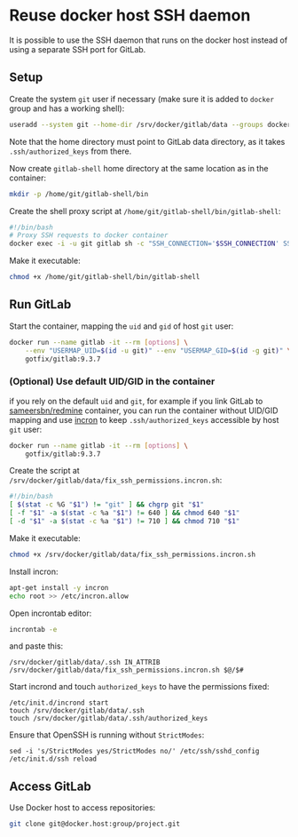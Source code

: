 Reuse docker host SSH daemon
============================

It is possible to use the SSH daemon that runs on the docker host instead of using a separate SSH port for GitLab.

## Setup

Create the system `git` user if necessary (make sure it is added to `docker` group and has a working shell):

```bash
useradd --system git --home-dir /srv/docker/gitlab/data --groups docker
```

Note that the home directory must point to GitLab data directory, as it takes `.ssh/authorized_keys` from there.

Now create `gitlab-shell` home directory at the same location as in the container:

```bash
mkdir -p /home/git/gitlab-shell/bin
```

Create the shell proxy script at `/home/git/gitlab-shell/bin/gitlab-shell`:

```bash
#!/bin/bash
# Proxy SSH requests to docker container
docker exec -i -u git gitlab sh -c "SSH_CONNECTION='$SSH_CONNECTION' SSH_ORIGINAL_COMMAND='$SSH_ORIGINAL_COMMAND' $0 $1"
```

Make it executable:

```bash
chmod +x /home/git/gitlab-shell/bin/gitlab-shell
```

## Run GitLab

Start the container, mapping the `uid` and `gid` of host `git` user:

```bash
docker run --name gitlab -it --rm [options] \
    --env "USERMAP_UID=$(id -u git)" --env "USERMAP_GID=$(id -g git)" \
    gotfix/gitlab:9.3.7
```

### (Optional) Use default UID/GID in the container

if you rely on the default `uid` and `git`, for example if you link GitLab to [sameersbn/redmine](https://github.com/sameersbn/docker-redmine) container, you can run the container without UID/GID mapping and use [incron](http://inotify.aiken.cz/?section=incron&page=about&lang=en) to keep `.ssh/authorized_keys` accessible by host `git` user:

```bash
docker run --name gitlab -it --rm [options] \
    gotfix/gitlab:9.3.7
```

Create the script at `/srv/docker/gitlab/data/fix_ssh_permissions.incron.sh`:

```bash
#!/bin/bash
[ $(stat -c %G "$1") != "git" ] && chgrp git "$1"
[ -f "$1" -a $(stat -c %a "$1") != 640 ] && chmod 640 "$1"
[ -d "$1" -a $(stat -c %a "$1") != 710 ] && chmod 710 "$1"
```

Make it executable:

```bash
chmod +x /srv/docker/gitlab/data/fix_ssh_permissions.incron.sh
```

Install incron:

```bash
apt-get install -y incron
echo root >> /etc/incron.allow
```

Open incrontab editor:

```bash
incrontab -e
```

and paste this:

```
/srv/docker/gitlab/data/.ssh IN_ATTRIB /srv/docker/gitlab/data/fix_ssh_permissions.incron.sh $@/$#
```

Start incrond and touch `authorized_keys` to have the permissions fixed:

```
/etc/init.d/incrond start
touch /srv/docker/gitlab/data/.ssh
touch /srv/docker/gitlab/data/.ssh/authorized_keys
```

Ensure that OpenSSH is running without `StrictModes`:

```
sed -i 's/StrictModes yes/StrictModes no/' /etc/ssh/sshd_config
/etc/init.d/ssh reload
```

## Access GitLab

Use Docker host to access repositories:

```bash
git clone git@docker.host:group/project.git
```